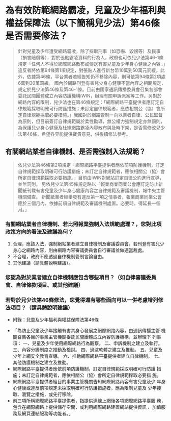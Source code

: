 # 為有效防範網路霸凌，兒童及少年福利與權益保障法（以下簡稱兒少法）第46條是否需要修法？

>針對兒童及少年遭受網路霸凌，除了採取刑事（如恐嚇、毀謗等）及民事（損害賠償等），對於張貼霸凌資料的行為人，政府也可依兒少法第46-1條規定「任何人不得於網際網路散布或傳送有害兒童及少年身心健康之內容..」違反者將依第94條第1項規定，對張貼人進行新台幣10萬到50萬元罰緩。此外，依據第46條，平台業者若經告知仍不移除內容，則可依第94條第2項處6萬到30萬罰緩。
>國內於網路刊登有害兒少身心健康不當內容之相關規定，規定於兒少法第46條及第46-1條。目前由國家通訊傳播委員會召集各部會委託民間團體成立內容防護機構iWIN，辦理有關申訴派案等工作。另對於網路內容的限制，兒少法也在第46條規定：「網際網路平臺提供者應訂定自律規範採取明確可行防護措施；未訂定自律規範者，應依相關公（協）會所定自律規範採取必要措施。」我國對於網路管制一向以業者自律、公民監督為原則，但目前簽訂自律規範屬於柔性勸導，無公權力強制規定亦無罰則，為保護兒少身心健康及杜絕網路霸凌內容散布與及時下架，是否需修改兒少法第46條，希望各界能提供寶貴意見，供後續修法參考。


## 有關網站業者自律機制、是否需強制入法規範？ 
>依兒少法第46條第2項規定「網際網路平臺提供者應依前項防護機制，訂定自律規範採取明確可行防護措施；未訂定自律規範者，應依相關公（協）會所定自律規範採取必要措施。」目前由iWIN對網站訂定自律公約進行宣導，並無罰則。
>另依兒少法第45條規定略以「報業商業同業公會應訂定防止新聞紙刊載有害兒童及少年身心健康內容之自律規範及審議機制，報中央主管機關備查。
>新聞紙業者經舉發有違反第一項之情事者，報業商業同業公會應於三個月內，依據前項自律規範及審議機制處置。必要時，得延長一個月。」

### 有關網站業者自律機制、若比照報業強制入法規範處理？，您對此項政策方向的看法及建議為何？

1. 合理，應該入法，強制網站業者建立自律機制及審議委員會，若刊登有害兒少身心之網路內容，則由網路內容審議委員會自行審議並做適當裁處。
2. 不合理，政府不應透過自律機制管制言論自由。
3. 其他建議（請具體說明建議）。

### 您認為對於業者建立自律機制應包含哪些項目？（如自律審議委員會、自律條款項目、或其他建議）

### 若對於兒少法第46條修法，您覺得還有哪些面向可以一併考慮增列修法項目？（請具體說明建議）


* 附錄：兒童及少年福利與權益保障法第46條
+ 「為防止兒童及少年接觸有害其身心發展之網際網路內容，由通訊傳播主管
機關召集各目的事業主管機關委託民間團體成立內容防護機構，並辦理下
列事項：
一、兒童及少年使用網際網路行為觀察。
二、申訴機制之建立及執行。
三、內容分級制度之推動及檢討。
四、過濾軟體之建立及推動。
五、兒童及少年上網安全教育宣導。
六、推動網際網路平臺提供者建立自律機制。
七、其他防護機制之建立及推動。
+ 網際網路平臺提供者應依前項防護機制，訂定自律規範採取明確可行防護
措施；未訂定自律規範者，應依相關公（協）會所定自律規範採取必要措
施。
+ 網際網路平臺提供者經目的事業主管機關告知網際網路內容有害兒童及少
年身心健康或違反前項規定未採取明確可行防護措施者，應為限制兒童及
少年接取、瀏覽之措施，或先行移除。
+ 前三項所稱網際網路平臺提供者，指提供連線上網後各項網際網路平臺服
務，包含在網際網路上提供儲存空間，或利用網際網路建置網站提供資訊
、加值服務及網頁連結服務等功能者。」
